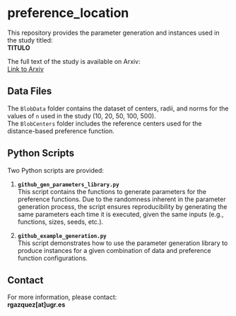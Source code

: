 # preference_location
This repository provides the parameter generation and instances used in the study titled:  
**TITULO**  

The full text of the study is available on Arxiv:  
[Link to Arxiv](URL_GOES_HERE)  

## Data Files  
The `BlobData` folder contains the dataset of centers, radii, and norms for the values of `n` used in the study (10, 20, 50, 100, 500).  
The `BlobCenters` folder includes the reference centers used for the distance-based preference function.  

## Python Scripts  
Two Python scripts are provided:  

1. **`github_gen_parameters_library.py`**  
   This script contains the functions to generate parameters for the preference functions. Due to the randomness inherent in the parameter generation process, the script ensures reproducibility by generating the same parameters each time it is executed, given the same inputs (e.g., functions, sizes, seeds, etc.).  

2. **`github_example_generation.py`**  
   This script demonstrates how to use the parameter generation library to produce instances for a given combination of data and preference function configurations.  

## Contact  
For more information, please contact:  
**rgazquez[at]ugr.es**  

